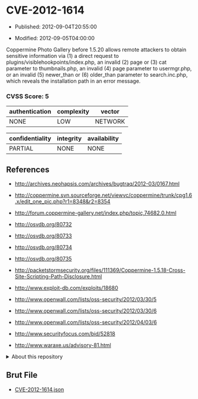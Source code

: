 # CVE-2012-1614

- Published: 2012-09-04T20:55:00

- Modified: 2012-09-05T04:00:00

Coppermine Photo Gallery before 1.5.20 allows remote attackers to obtain sensitive information via (1) a direct request to plugins/visiblehookpoints/index.php, an invalid (2) page or (3) cat parameter to thumbnails.php, an invalid (4) page parameter to usermgr.php, or an invalid (5) newer_than or (6) older_than parameter to search.inc.php, which reveals the installation path in an error message.

### CVSS Score: **5**

| authentication | complexity | vector |
| --- | --- | --- |
| NONE | LOW | NETWORK |

| confidentiality | integrity | availability |
| --- | --- | --- |
| PARTIAL | NONE | NONE |

## References

* http://archives.neohapsis.com/archives/bugtraq/2012-03/0167.html

* http://coppermine.svn.sourceforge.net/viewvc/coppermine/trunk/cpg1.6.x/edit_one_pic.php?r1=8348&r2=8354

* http://forum.coppermine-gallery.net/index.php/topic,74682.0.html

* http://osvdb.org/80732

* http://osvdb.org/80733

* http://osvdb.org/80734

* http://osvdb.org/80735

* http://packetstormsecurity.org/files/111369/Coppermine-1.5.18-Cross-Site-Scripting-Path-Disclosure.html

* http://www.exploit-db.com/exploits/18680

* http://www.openwall.com/lists/oss-security/2012/03/30/5

* http://www.openwall.com/lists/oss-security/2012/03/30/6

* http://www.openwall.com/lists/oss-security/2012/04/03/6

* http://www.securityfocus.com/bid/52818

* http://www.waraxe.us/advisory-81.html

<details>
<summary>About this repository</summary> 

  This repository is part of the project [Live Hack CVE](https://github.com/Live-Hack-CVE). Main website can be found [www.live-hack.org](https://www.live-hack.org) 
  
  Made by [Sn0wAlice](https://github.com/Sn0wAlice) for the people that care about security and need to have a feed of the latest CVEs. Hope you enjoy it, don't forget to star the repo and follow me on [Twitter](https://twitter.com/Sn0wAlice) and [Github](https://github.com/Sn0wAlice). And that is my [personnal website](https://www.alice-snow.me/)

  - [Home Page](https://github.com/Live-Hack-CVE)
  - [Framework](https://github.com/Live-Hack-CVE/cve-framework)
  - [CVE database](https://github.com/Live-Hack-CVE/full_database)
  - [Changelog](https://github.com/Live-Hack-CVE/Changelog)
</details>

## Brut File

* [CVE-2012-1614.json](https://raw.githubusercontent.com/Live-Hack-CVE/full_database/main/cves/2012/CVE-2012-1614.json)

